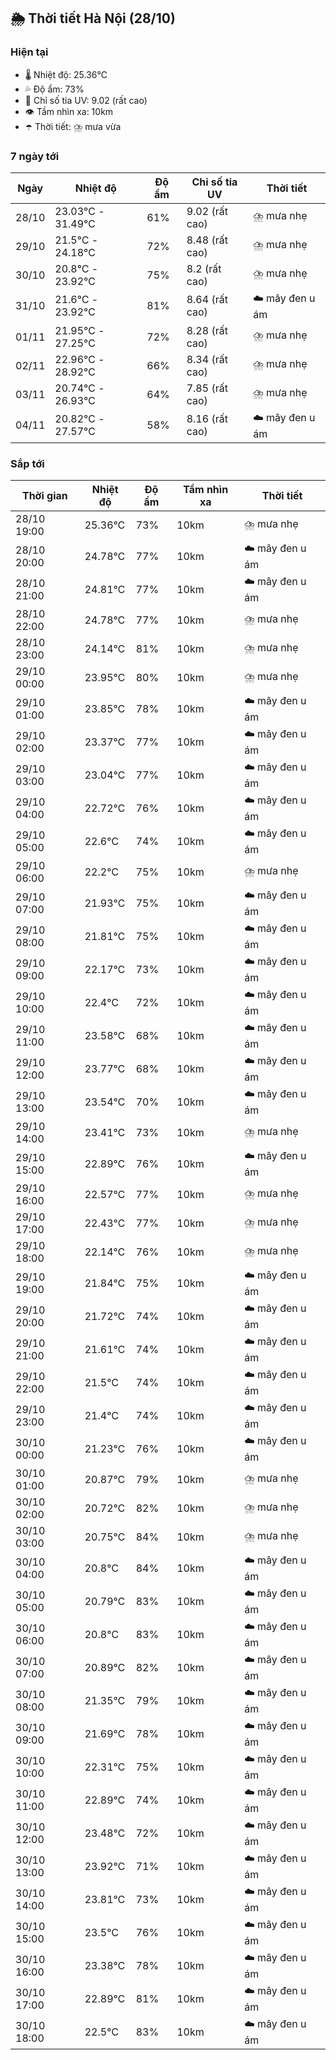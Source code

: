 ## 🌦️ Thời tiết Hà Nội (28/10)

### Hiện tại

- 🌡️ Nhiệt độ: 25.36℃
- 💦 Độ ẩm: 73%
- 🌟 Chỉ số tia UV: 9.02 (rất cao)
- 👁️ Tầm nhìn xa: 10km
- ☂️ Thời tiết: ⛈️ mưa vừa

### 7 ngày tới

| Ngày | Nhiệt độ | Độ ẩm | Chỉ số tia UV | Thời tiết |
| --- | --- | --- | --- | --- |
| 28/10 | 23.03℃ - 31.49℃ | 61% | 9.02 (rất cao) | ⛈️ mưa nhẹ |
| 29/10 | 21.5℃ - 24.18℃ | 72% | 8.48 (rất cao) | ⛈️ mưa nhẹ |
| 30/10 | 20.8℃ - 23.92℃ | 75% | 8.2 (rất cao) | ⛈️ mưa nhẹ |
| 31/10 | 21.6℃ - 23.92℃ | 81% | 8.64 (rất cao) | ☁️ mây đen u ám |
| 01/11 | 21.95℃ - 27.25℃ | 72% | 8.28 (rất cao) | ⛈️ mưa nhẹ |
| 02/11 | 22.96℃ - 28.92℃ | 66% | 8.34 (rất cao) | ⛈️ mưa nhẹ |
| 03/11 | 20.74℃ - 26.93℃ | 64% | 7.85 (rất cao) | ⛈️ mưa nhẹ |
| 04/11 | 20.82℃ - 27.57℃ | 58% | 8.16 (rất cao) | ☁️ mây đen u ám |

### Sắp tới

| Thời gian | Nhiệt độ | Độ ẩm | Tầm nhìn xa | Thời tiết |
| --- | --- | --- | --- | --- |
| 28/10 19:00 | 25.36℃ | 73% | 10km | ⛈️ mưa nhẹ |
| 28/10 20:00 | 24.78℃ | 77% | 10km | ☁️ mây đen u ám |
| 28/10 21:00 | 24.81℃ | 77% | 10km | ☁️ mây đen u ám |
| 28/10 22:00 | 24.78℃ | 77% | 10km | ⛈️ mưa nhẹ |
| 28/10 23:00 | 24.14℃ | 81% | 10km | ⛈️ mưa nhẹ |
| 29/10 00:00 | 23.95℃ | 80% | 10km | ⛈️ mưa nhẹ |
| 29/10 01:00 | 23.85℃ | 78% | 10km | ☁️ mây đen u ám |
| 29/10 02:00 | 23.37℃ | 77% | 10km | ☁️ mây đen u ám |
| 29/10 03:00 | 23.04℃ | 77% | 10km | ☁️ mây đen u ám |
| 29/10 04:00 | 22.72℃ | 76% | 10km | ☁️ mây đen u ám |
| 29/10 05:00 | 22.6℃ | 74% | 10km | ☁️ mây đen u ám |
| 29/10 06:00 | 22.2℃ | 75% | 10km | ⛈️ mưa nhẹ |
| 29/10 07:00 | 21.93℃ | 75% | 10km | ☁️ mây đen u ám |
| 29/10 08:00 | 21.81℃ | 75% | 10km | ☁️ mây đen u ám |
| 29/10 09:00 | 22.17℃ | 73% | 10km | ☁️ mây đen u ám |
| 29/10 10:00 | 22.4℃ | 72% | 10km | ☁️ mây đen u ám |
| 29/10 11:00 | 23.58℃ | 68% | 10km | ☁️ mây đen u ám |
| 29/10 12:00 | 23.77℃ | 68% | 10km | ☁️ mây đen u ám |
| 29/10 13:00 | 23.54℃ | 70% | 10km | ☁️ mây đen u ám |
| 29/10 14:00 | 23.41℃ | 73% | 10km | ⛈️ mưa nhẹ |
| 29/10 15:00 | 22.89℃ | 76% | 10km | ☁️ mây đen u ám |
| 29/10 16:00 | 22.57℃ | 77% | 10km | ⛈️ mưa nhẹ |
| 29/10 17:00 | 22.43℃ | 77% | 10km | ⛈️ mưa nhẹ |
| 29/10 18:00 | 22.14℃ | 76% | 10km | ⛈️ mưa nhẹ |
| 29/10 19:00 | 21.84℃ | 75% | 10km | ☁️ mây đen u ám |
| 29/10 20:00 | 21.72℃ | 74% | 10km | ☁️ mây đen u ám |
| 29/10 21:00 | 21.61℃ | 74% | 10km | ☁️ mây đen u ám |
| 29/10 22:00 | 21.5℃ | 74% | 10km | ☁️ mây đen u ám |
| 29/10 23:00 | 21.4℃ | 74% | 10km | ☁️ mây đen u ám |
| 30/10 00:00 | 21.23℃ | 76% | 10km | ☁️ mây đen u ám |
| 30/10 01:00 | 20.87℃ | 79% | 10km | ⛈️ mưa nhẹ |
| 30/10 02:00 | 20.72℃ | 82% | 10km | ⛈️ mưa nhẹ |
| 30/10 03:00 | 20.75℃ | 84% | 10km | ⛈️ mưa nhẹ |
| 30/10 04:00 | 20.8℃ | 84% | 10km | ☁️ mây đen u ám |
| 30/10 05:00 | 20.79℃ | 83% | 10km | ☁️ mây đen u ám |
| 30/10 06:00 | 20.8℃ | 83% | 10km | ☁️ mây đen u ám |
| 30/10 07:00 | 20.89℃ | 82% | 10km | ☁️ mây đen u ám |
| 30/10 08:00 | 21.35℃ | 79% | 10km | ☁️ mây đen u ám |
| 30/10 09:00 | 21.69℃ | 78% | 10km | ☁️ mây đen u ám |
| 30/10 10:00 | 22.31℃ | 75% | 10km | ☁️ mây đen u ám |
| 30/10 11:00 | 22.89℃ | 74% | 10km | ☁️ mây đen u ám |
| 30/10 12:00 | 23.48℃ | 72% | 10km | ☁️ mây đen u ám |
| 30/10 13:00 | 23.92℃ | 71% | 10km | ☁️ mây đen u ám |
| 30/10 14:00 | 23.81℃ | 73% | 10km | ☁️ mây đen u ám |
| 30/10 15:00 | 23.5℃ | 76% | 10km | ☁️ mây đen u ám |
| 30/10 16:00 | 23.38℃ | 78% | 10km | ☁️ mây đen u ám |
| 30/10 17:00 | 22.89℃ | 81% | 10km | ☁️ mây đen u ám |
| 30/10 18:00 | 22.5℃ | 83% | 10km | ☁️ mây đen u ám |
